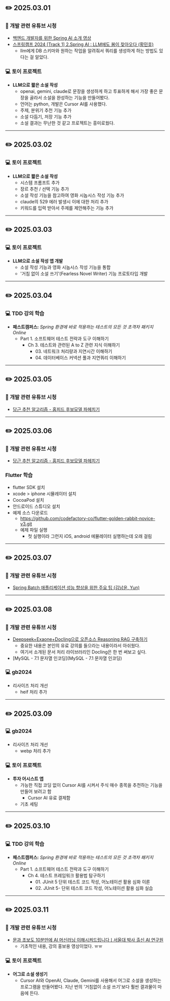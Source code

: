 ## ✏️ 2025.03.01
### 🎥 개발 관련 유튜브 시청
- [백엔드 개발자를 위한 Spring AI 소개 영상](https://youtu.be/tGo2IeA4uco?si=Ztqcvy2RkSXEtvNq)
- [스프링캠프 2024 [Track 1] 2.Spring AI : LLM에도 봄이 찾아오다 (황민호)](https://youtu.be/WgZrufpIURY?si=7JlP3uJgiC_kSs7Y)
  - llm에게 DB 스키마와 원하는 작업을 알려줘서 쿼리를 생성하게 하는 방법도 있다는 걸 알았다.
### 💻 토이 프로젝트
- **LLM으로 짧은 소설 작성**
  - openai, gemini, claude로 문장을 생성하게 하고 투표하게 해서 가장 좋은 문장을 골라서 소설을 완성하는 기능을 만들어봤다.
  - 언어는 python, 개발은 Cursor AI를 사용했다.
  - 주제, 분위기 추천 기능 추가
  - 소설 다듬기, 저장 기능 추가
  - 소설 결과는 무난한 것 같고 프로젝트는 흥미로웠다.

---

## ✏️ 2025.03.02
### 💻 토이 프로젝트
- **LLM으로 짧은 소설 작성**
  - 시스템 프롬프트 추가
  - 장르 추천 / 선택 기능 추가
  - 소설 작성 기능을 참고하여 영화 시놉시스 작성 기능 추가
  - claude의 529 에러 발생시 이에 대한 처리 추가
  - 키워드를 입력 받아서 주제를 제안해주는 기능 추가

---

## ✏️ 2025.03.03
### 💻 토이 프로젝트
- **LLM으로 소설 작성 앱 개발**
  - 소설 작성 기능과 영화 시놉시스 작성 기능을 통합
  - '거침 없이 소설 쓰기'(Fearless Novel Writer) 기능 프로토타입 개발

---

## ✏️ 2025.03.04
### 💻 TDD 강의 학습
- **패스트캠퍼스:** _Spring 환경에 바로 적용하는 테스트의 모든 것 초격차 패키지 Online_
  - Part 1. 소프트웨어 테스트 전략과 도구 이해하기
    - Ch 3. 테스트와 관련된 A to Z 관련 지식 이해하기
      - 03\. 네트워크 처리량과 지연시간 이해하기
      - 04\. 데이터베이스 커넥션 풀과 지연쿼리 이해하기

---

## ✏️ 2025.03.05
### 🎥 개발 관련 유튜브 시청
- [당근 추천 알고리즘 - 홈피드 후보모델 파헤치기](https://youtu.be/qYo0R2nv1PQ?si=dJ0Q5CT-0jrEtwet)

---

## ✏️ 2025.03.06
### 🎥 개발 관련 유튜브 시청
- [당근 추천 알고리즘 - 홈피드 후보모델 파헤치기](https://youtu.be/qYo0R2nv1PQ?si=dJ0Q5CT-0jrEtwet)
### Flutter 학습
  - flutter SDK 설치
  - xcode > iphone 시뮬레이터 설치
  - CocoaPod 설치
  - 안드로이드 스튜디오 설치
  - 예제 소스 다운로드
      - https://github.com/codefactory-co/flutter-golden-rabbit-novice-v3.git
      - 예제 파일 실행
          - 첫 실행이라 그런지 iOS, android 에뮬레이터 실행하는데 오래 걸림

---

## ✏️ 2025.03.07
### 🎥 개발 관련 유튜브 시청
- [Spring Batch 애플리케이션 성능 향상을 위한 주요 팁 (김남윤, Yun)](https://youtu.be/VSwWHHkdQI4?si=G8f11yjt7CnZDavp)

---

## ✏️ 2025.03.08
### 🎥 개발 관련 유튜브 시청
- [Deepseek+Exaone+Docling으로 오픈소스 Reasoning RAG 구축하기](https://youtu.be/4j6J-9hxfhk?si=cRXbqfa02QJGf_b1)
  - 중요한 내용은 본인의 유료 강의를 들으라는 내용이라서 아쉬웠다.
  - 여기서 소개된 문서 처리 라이브러리인 Docling은 한 번 써보고 싶다.
- [MySQL - 7.1 문자열 인코딩](MySQL - 7.1 문자열 인코딩)
### 💻 gb2024
- 리사이즈 처리 개선
  - heif 처리 추가

---

## ✏️ 2025.03.09
### 💻 gb2024
- 리사이즈 처리 개선
  - webp 처리 추가
### 💻 토이 프로젝트
- **투자 어시스트 앱**
  - 가능한 직접 코딩 없이 Cursor AI를 시켜서 주식 매수 종목을 추천하는 기능을 만들어 보려고 함
    - Cursor AI 유료 결제함
  - 기초 세팅

---

## ✏️ 2025.03.10
### 💻 TDD 강의 학습
- **패스트캠퍼스:** _Spring 환경에 바로 적용하는 테스트의 모든 것 초격차 패키지 Online_
  - Part 1. 소프트웨어 테스트 전략과 도구 이해하기
    - Ch 4. 테스트 프레임워크 활용법 탐구하기
      - 01\. JUnit 5 단위 테스트 코드 작성, 어노테이션 활용 심화 이론
      - 02\. JUnit 5- 단위 테스트 코드 작성, 어노테이션 활용 심화 실습

---

## ✏️ 2025.03.11
### 🎥 개발 관련 유튜브 시청
- [문과 초보도 10분만에 AI 머신러닝 이해시켜드립니다ㅣ서울대 박사 출신 AI 연구원](https://youtu.be/tjc5Gq2ox4k?si=7-zx2yDOKFcmof3T)
  - 기초적인 내용, 강의 홍보용 영상이었다. ㅠㅠ
### 💻 토이 프로젝트
- **어그로 소설 생성기**
  - Cursor AI와 OpenAI, Claude, Gemini를 사용해서 어그로 소설을 생성하는 프로그램을 만들어봤다. 지난 번의 '거침없이 소설 쓰기'보다 훨씬 결과물이 마음에 든다.

